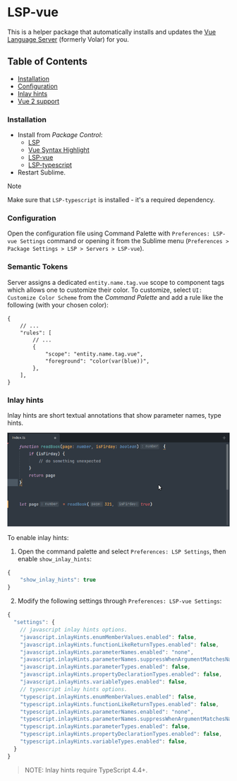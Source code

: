 # LSP-vue

This is a helper package that automatically installs and updates the [Vue Language Server](https://github.com/vuejs/language-tools) (formerly Volar) for you.

## Table of Contents
  - [Installation](#installation)
  - [Configuration](#configuration)
  - [Inlay hints](#inlay-hints)
  - [Vue 2 support](#vue-2-support)

### Installation

* Install from _Package Control_:
  - [LSP](https://packagecontrol.io/packages/LSP)
  - [Vue Syntax Highlight](https://packagecontrol.io/packages/Vue%20Syntax%20Highlight)
  - [LSP-vue](https://packagecontrol.io/packages/LSP-vue)
  - [LSP-typescript](https://packagecontrol.io/packages/LSP-typescript)
* Restart Sublime.

> [!NOTE]
> Make sure that `LSP-typescript` is installed - it's a required dependency.

### Configuration

Open the configuration file using Command Palette with `Preferences: LSP-vue Settings` command or opening it from the Sublime menu (`Preferences > Package Settings > LSP > Servers > LSP-vue`).

### Semantic Tokens

Server assigns a dedicated `entity.name.tag.vue` scope to component tags which allows one to customize their color. To customize, select `UI: Customize Color Scheme` from the _Command Palette_ and add a rule like the following (with your chosen color):

```jsonc
{
    // ...
    "rules": [
        // ...
        {
            "scope": "entity.name.tag.vue",
            "foreground": "color(var(blue))",
        },
    ],
}
```

### Inlay hints

Inlay hints are short textual annotations that show parameter names, type hints.

![inlay-hints](./images/inlay-hints.png)

To enable inlay hints:
1. Open the command palette and select `Preferences: LSP Settings`, then enable `show_inlay_hints`:
```js
{
    "show_inlay_hints": true
}
```

2. Modify the following settings through `Preferences: LSP-vue Settings`:

```js
{
  "settings": {
    // javascript inlay hints options.
    "javascript.inlayHints.enumMemberValues.enabled": false,
    "javascript.inlayHints.functionLikeReturnTypes.enabled": false,
    "javascript.inlayHints.parameterNames.enabled": "none",
    "javascript.inlayHints.parameterNames.suppressWhenArgumentMatchesName": false,
    "javascript.inlayHints.parameterTypes.enabled": false,
    "javascript.inlayHints.propertyDeclarationTypes.enabled": false,
    "javascript.inlayHints.variableTypes.enabled": false,
    // typescript inlay hints options.
    "typescript.inlayHints.enumMemberValues.enabled": false,
    "typescript.inlayHints.functionLikeReturnTypes.enabled": false,
    "typescript.inlayHints.parameterNames.enabled": "none",
    "typescript.inlayHints.parameterNames.suppressWhenArgumentMatchesName": false,
    "typescript.inlayHints.parameterTypes.enabled": false,
    "typescript.inlayHints.propertyDeclarationTypes.enabled": false,
    "typescript.inlayHints.variableTypes.enabled": false,
  }
}
```

> NOTE: Inlay hints require TypeScript 4.4+.

